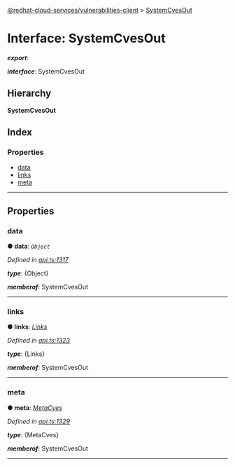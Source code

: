 [@redhat-cloud-services/vulnerabilities-client](../README.md) > [SystemCvesOut](../interfaces/systemcvesout.md)

# Interface: SystemCvesOut

*__export__*: 

*__interface__*: SystemCvesOut

## Hierarchy

**SystemCvesOut**

## Index

### Properties

* [data](systemcvesout.md#data)
* [links](systemcvesout.md#links)
* [meta](systemcvesout.md#meta)

---

## Properties

<a id="data"></a>

###  data

**● data**: *`Object`*

*Defined in [api.ts:1317](https://github.com/RedHatInsights/javascript-clients/blob/master/packages/vulnerabilities/api.ts#L1317)*

*__type__*: {Object}

*__memberof__*: SystemCvesOut

___
<a id="links"></a>

###  links

**● links**: *[Links](links.md)*

*Defined in [api.ts:1323](https://github.com/RedHatInsights/javascript-clients/blob/master/packages/vulnerabilities/api.ts#L1323)*

*__type__*: {Links}

*__memberof__*: SystemCvesOut

___
<a id="meta"></a>

###  meta

**● meta**: *[MetaCves](metacves.md)*

*Defined in [api.ts:1329](https://github.com/RedHatInsights/javascript-clients/blob/master/packages/vulnerabilities/api.ts#L1329)*

*__type__*: {MetaCves}

*__memberof__*: SystemCvesOut

___

